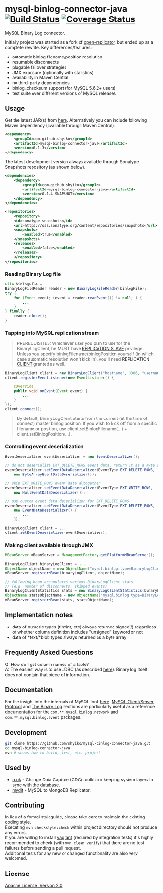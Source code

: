 # mysql-binlog-connector-java [![Build Status](https://travis-ci.org/shyiko/mysql-binlog-connector-java.png?branch=master)](https://travis-ci.org/shyiko/mysql-binlog-connector-java) [![Coverage Status](https://coveralls.io/repos/shyiko/mysql-binlog-connector-java/badge.png?branch=master)](https://coveralls.io/r/shyiko/mysql-binlog-connector-java?branch=master)

MySQL Binary Log connector.

Initially project was started as a fork of [open-replicator](https://code.google.com/p/open-replicator), but ended up as a complete rewrite. Key differences/features:

- automatic binlog filename/position resolution
- resumable disconnects
- plugable failover strategies
- JMX exposure (optionally with statistics)
- availability in Maven Central
- no third-party dependencies
- binlog_checksum support (for MySQL 5.6.2+ users)
- test suite over different versions of MySQL releases

## Usage

Get the latest JAR(s) from [here](http://search.maven.org/#search%7Cga%7C1%7Cg%3A%22com.github.shyiko%22%20AND%20a%3A%22mysql-binlog-connector-java%22). Alternatively you can include following Maven dependency (available through Maven Central):

```xml
<dependency>
    <groupId>com.github.shyiko</groupId>
    <artifactId>mysql-binlog-connector-java</artifactId>
    <version>0.1.3</version>
</dependency>
```

The latest development version always available through Sonatype Snapshots repository (as shown below).

```xml
<dependencies>
    <dependency>
        <groupId>com.github.shyiko</groupId>
        <artifactId>mysql-binlog-connector-java</artifactId>
        <version>0.1.4-SNAPSHOT</version>
    </dependency>
</dependencies>

<repositories>
    <repository>
    <id>sonatype-snapshots</id>
    <url>https://oss.sonatype.org/content/repositories/snapshots</url>
    <snapshots>
        <enabled>true</enabled>
    </snapshots>
    <releases>
        <enabled>false</enabled>
    </releases>
    </repository>
</repositories>
```

### Reading Binary Log file

```java
File binlogFile = ...
BinaryLogFileReader reader = new BinaryLogFileReader(binlogFile);
try {
    for (Event event; (event = reader.readEvent()) != null; ) {
        ...
    }
} finally {
    reader.close();
}
```

### Tapping into MySQL replication stream

> PREREQUISITES: Whichever user you plan to use for the BinaryLogClient, he MUST have [REPLICATION SLAVE](http://dev.mysql.com/doc/refman/5.5/en/privileges-provided.html#priv_replication-slave) privilege. Unless you specify binlogFilename/binlogPosition yourself (in which case automatic resolution won't kick in), you'll need [REPLICATION CLIENT](http://dev.mysql.com/doc/refman/5.5/en/privileges-provided.html#priv_replication-client) granted as well.

```java
BinaryLogClient client = new BinaryLogClient("hostname", 3306, "username", "password");
client.registerEventListener(new EventListener() {

    @Override
    public void onEvent(Event event) {
        ...
    }
});
client.connect();
```

> By default, BinaryLogClient starts from the current (at the time of connect) master binlog position. If you wish to
kick off from a specific filename or position, use client.setBinlogFilename(...) + client.setBinlogPosition(...).

### Controlling event deserialization

```java
EventDeserializer eventDeserializer = new EventDeserializer();

// do not deserialize EXT_DELETE_ROWS event data, return it as a byte array
eventDeserializer.setEventDataDeserializer(EventType.EXT_DELETE_ROWS, 
    new ByteArrayEventDataDeserializer()); 

// skip EXT_WRITE_ROWS event data altogether
eventDeserializer.setEventDataDeserializer(EventType.EXT_WRITE_ROWS, 
    new NullEventDataDeserializer());

// use custom event data deserializer for EXT_DELETE_ROWS
eventDeserializer.setEventDataDeserializer(EventType.EXT_DELETE_ROWS, 
    new EventDataDeserializer() {
        ...
    });

BinaryLogClient client = ...
client.setEventDeserializer(eventDeserializer);
```

### Making client available through JMX

```java
MBeanServer mBeanServer = ManagementFactory.getPlatformMBeanServer();

BinaryLogClient binaryLogClient = ...
ObjectName objectName = new ObjectName("mysql.binlog:type=BinaryLogClient");
mBeanServer.registerMBean(binaryLogClient, objectName);

// following bean accumulates various BinaryLogClient stats 
// (e.g. number of disconnects, skipped events)
BinaryLogClientStatistics stats = new BinaryLogClientStatistics(binaryLogClient);
ObjectName statsObjectName = new ObjectName("mysql.binlog:type=BinaryLogClientStatistics");
mBeanServer.registerMBean(stats, statsObjectName);
```

## Implementation notes

- data of numeric types (tinyint, etc) always returned signed(!) regardless of whether column definition includes "unsigned" keyword or not
- data of \*text/\*blob types always returned as a byte array

## Frequently Asked Questions

Q: How do I get column names of a table?   
A: The easiest way is to use JDBC (as described [here](https://github.com/shyiko/mysql-binlog-connector-java/issues/24#issuecomment-43747417)). Binary log itself does not contain that piece of information.

## Documentation

For the insight into the internals of MySQL look [here](https://dev.mysql.com/doc/internals/en/index.html). [MySQL Client/Server Protocol](http://dev.mysql.com/doc/internals/en/client-server-protocol.html) and [The Binary Log](http://dev.mysql.com/doc/internals/en/binary-log.html) sections are particularly useful as a reference documentation for the `com.**.mysql.binlog.network` and `com.**.mysql.binlog.event` packages.

## Development

```sh
git clone https://github.com/shyiko/mysql-binlog-connector-java.git
cd mysql-binlog-connector-java
mvn # shows how to build, test, etc. project
```

## Used by

* [rook](https://github.com/shyiko/rook) - Change Data Capture (CDC) toolkit for keeping system layers in sync with the database.
* [mydit](https://github.com/ngocdaothanh/mydit) - MySQL to MongoDB Replicator.

## Contributing

In lieu of a formal styleguide, please take care to maintain the existing coding style.  
Executing `mvn checkstyle:check` within project directory should not produce any errors.  
If you are willing to install [vagrant](http://www.vagrantup.com/) (required by integration tests) it's highly recommended
to check (with `mvn clean verify`) that there are no test failures before sending a pull request.  
Additional tests for any new or changed functionality are also very welcomed.

## License

[Apache License, Version 2.0](http://www.apache.org/licenses/LICENSE-2.0)
